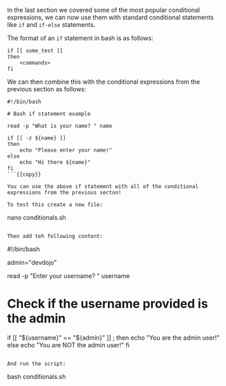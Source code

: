 In the last section we covered some of the most popular conditional expressions, we can now use them with standard conditional statements like `if` and `if-else` statements.

The format of an `if` statement in bash is as follows:

```
if [[ some_test ]]
then
    <commands>
fi
```

We can then combine this with the conditional expressions from the previous section as follows:

```
#!/bin/bash

# Bash if statement example

read -p "What is your name? " name

if [[ -z ${name} ]]
then
    echo "Please enter your name!"
else
    echo "Hi there ${name}"
fi
```{{copy}}

You can use the above if statement with all of the conditional expressions from the previous secton!

To test this create a new file:

```
nano conditionals.sh
```{{execute}}

Then add teh following content:

```
#!/bin/bash

admin="devdojo"

read -p "Enter your username? " username

# Check if the username provided is the admin

if [[ "${username}" == "${admin}" ]] ; then
    echo "You are the admin user!"
else
    echo "You are NOT the admin user!"
fi
```{{copy}}

And run the script:

```
bash conditionals.sh
```{{execute}}